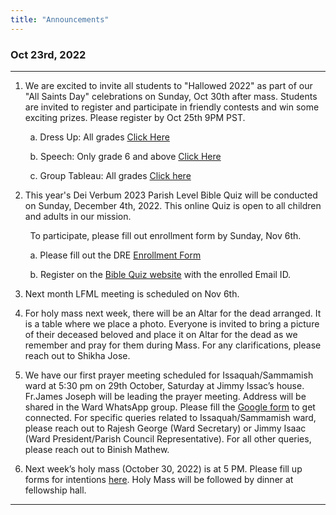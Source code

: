 ```yaml
---
title: "Announcements"
---
```


### Oct 23rd, 2022
---
1. We are excited to invite all students to "Hallowed 2022" as part of our "All Saints Day" celebrations on Sunday, Oct 30th after mass. Students are invited to register and participate in friendly contests and win some exciting prizes. Please register by Oct 25th 9PM PST.
 
&nbsp;&nbsp;&nbsp;&nbsp;&nbsp;&nbsp;&nbsp;&nbsp;a. Dress Up: All grades <a target="_blank" href="https://forms.gle/4F2vhK1MDwLfaU6Q9">Click Here</a>

&nbsp;&nbsp;&nbsp;&nbsp;&nbsp;&nbsp;&nbsp;&nbsp;b. Speech: Only grade 6 and above <a target="_blank" href="https://forms.gle/EuFbZbRyg5QYendV7">Click Here</a>

&nbsp;&nbsp;&nbsp;&nbsp;&nbsp;&nbsp;&nbsp;&nbsp;c. Group Tableau: All grades <a target="_blank" href="https://forms.gle/idApRfpN1yFfDnC2A">Click here</a>

2. This year's Dei Verbum 2023 Parish Level Bible Quiz will be conducted on Sunday, December 4th, 2022. This online Quiz is open to all children and adults in our mission.

&nbsp;&nbsp;&nbsp;&nbsp;&nbsp;&nbsp;&nbsp;&nbsp;To participate, please fill out enrollment form by Sunday, Nov 6th. 

&nbsp;&nbsp;&nbsp;&nbsp;&nbsp;&nbsp;&nbsp;&nbsp;a. Please fill out the DRE <a target="_blank" href="https://forms.gle/K69yy6KhZWxFFKPN7" >Enrollment Form</a>
 
&nbsp;&nbsp;&nbsp;&nbsp;&nbsp;&nbsp;&nbsp;&nbsp;b. Register on the <a target="_blank" href="https://candidate.speedexam.net/register.aspx?site=dvbq">Bible Quiz website</a> with the enrolled Email ID.

3. Next month LFML meeting is scheduled on Nov 6th.

4. For holy mass next week, there will be an Altar for the dead arranged. It is a table where we place a photo. Everyone is invited to bring a picture of their deceased beloved and place it on Altar for the dead as we remember and pray for them during Mass. For any clarifications, please reach out to Shikha Jose.

5. We have our first prayer meeting scheduled for Issaquah/Sammamish ward at 5:30 pm on 29th October, Saturday at  Jimmy Issac’s house. Fr.James Joseph will be leading the prayer meeting. Address will be shared in the Ward WhatsApp group. Please fill the <a href="https://forms.gle/BeBr4fBVzjX8A8qq6">Google form</a> to get connected. For specific queries related to Issaquah/Sammamish ward, please reach out to Rajesh George (Ward Secretary) or Jimmy Isaac (Ward President/Parish Council Representative). For all other queries, please reach out to Binish Mathew.

6. Next week’s holy mass (October 30, 2022) is at 5 PM. Please fill up forms for intentions <a href="/online-forms">here</a>. Holy Mass will be followed by dinner at fellowship hall.


---
